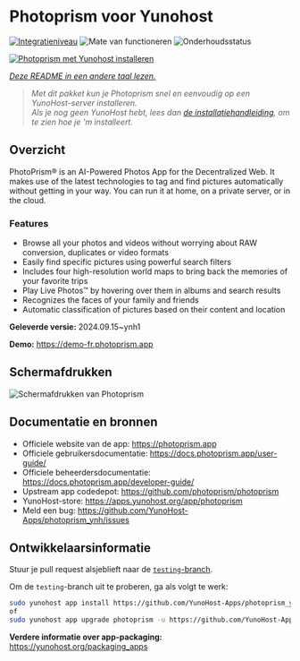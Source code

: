 <!--
NB: Deze README is automatisch gegenereerd door <https://github.com/YunoHost/apps/tree/master/tools/readme_generator>
Hij mag NIET handmatig aangepast worden.
-->

# Photoprism voor Yunohost

[![Integratieniveau](https://apps.yunohost.org/badge/integration/photoprism)](https://ci-apps.yunohost.org/ci/apps/photoprism/)
![Mate van functioneren](https://apps.yunohost.org/badge/state/photoprism)
![Onderhoudsstatus](https://apps.yunohost.org/badge/maintained/photoprism)

[![Photoprism met Yunohost installeren](https://install-app.yunohost.org/install-with-yunohost.svg)](https://install-app.yunohost.org/?app=photoprism)

*[Deze README in een andere taal lezen.](./ALL_README.md)*

> *Met dit pakket kun je Photoprism snel en eenvoudig op een YunoHost-server installeren.*  
> *Als je nog geen YunoHost hebt, lees dan [de installatiehandleiding](https://yunohost.org/install), om te zien hoe je 'm installeert.*

## Overzicht

PhotoPrism® is an AI-Powered Photos App for the Decentralized Web. It makes use of the latest technologies to tag and find pictures automatically without getting in your way. You can run it at home, on a private server, or in the cloud.

### Features

- Browse all your photos and videos without worrying about RAW conversion, duplicates or video formats
- Easily find specific pictures using powerful search filters
- Includes four high-resolution world maps to bring back the memories of your favorite trips
- Play Live Photos™ by hovering over them in albums and search results
- Recognizes the faces of your family and friends
- Automatic classification of pictures based on their content and location


**Geleverde versie:** 2024.09.15~ynh1

**Demo:** <https://demo-fr.photoprism.app>

## Schermafdrukken

![Schermafdrukken van Photoprism](./doc/screenshots/photoprism.jpg)

## Documentatie en bronnen

- Officiele website van de app: <https://photoprism.app>
- Officiele gebruikersdocumentatie: <https://docs.photoprism.app/user-guide/>
- Officiele beheerdersdocumentatie: <https://docs.photoprism.app/developer-guide/>
- Upstream app codedepot: <https://github.com/photoprism/photoprism>
- YunoHost-store: <https://apps.yunohost.org/app/photoprism>
- Meld een bug: <https://github.com/YunoHost-Apps/photoprism_ynh/issues>

## Ontwikkelaarsinformatie

Stuur je pull request alsjeblieft naar de [`testing`-branch](https://github.com/YunoHost-Apps/photoprism_ynh/tree/testing).

Om de `testing`-branch uit te proberen, ga als volgt te werk:

```bash
sudo yunohost app install https://github.com/YunoHost-Apps/photoprism_ynh/tree/testing --debug
of
sudo yunohost app upgrade photoprism -u https://github.com/YunoHost-Apps/photoprism_ynh/tree/testing --debug
```

**Verdere informatie over app-packaging:** <https://yunohost.org/packaging_apps>
